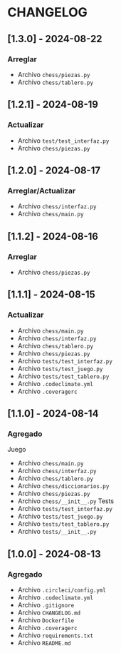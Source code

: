 # CHANGELOG
## [1.3.0] - 2024-08-22
### Arreglar
- Archivo `chess/piezas.py`
- Archivo `chess/tablero.py`

## [1.2.1] - 2024-08-19
### Actualizar
- Archivo `test/test_interfaz.py`
- Archivo `chess/piezas.py`
## [1.2.0] - 2024-08-17
### Arreglar/Actualizar
- Archivo `chess/interfaz.py`
- Archivo `chess/main.py`
## [1.1.2] - 2024-08-16
### Arreglar
- Archivo `chess/piezas.py`
## [1.1.1] - 2024-08-15
### Actualizar
- Archivo `chess/main.py`
- Archivo `chess/interfaz.py`
- Archivo `chess/tablero.py`
- Archivo `chess/piezas.py`
- Archivo `tests/test_interfaz.py`
- Archivo `tests/test_juego.py`
- Archivo `tests/test_tablero.py`
- Archivo `.codeclimate.yml`
- Archivo `.coveragerc`
## [1.1.0] - 2024-08-14
###  Agregado       
Juego
- Archivo `chess/main.py`
- Archivo `chess/interfaz.py`
- Archivo `chess/tablero.py`
- Archivo `chess/diccionarios.py`
- Archivo `chess/piezas.py`
- Archivo `chess/__init__.py`
Tests
- Archivo `tests/test_interfaz.py`
- Archivo `tests/test_juego.py`
- Archivo `tests/test_tablero.py`
- Archivo `tests/__init__.py`

## [1.0.0] - 2024-08-13

### Agregado
- Archivo `.circleci/config.yml`
- Archivo `.codeclimate.yml`
- Archivo `.gitignore`
- Archivo `CHANGELOG.md`
- Archivo `Dockerfile`
- Archivo `.coveragerc`
- Archivo `requirements.txt`
- Archivo `README.md`
